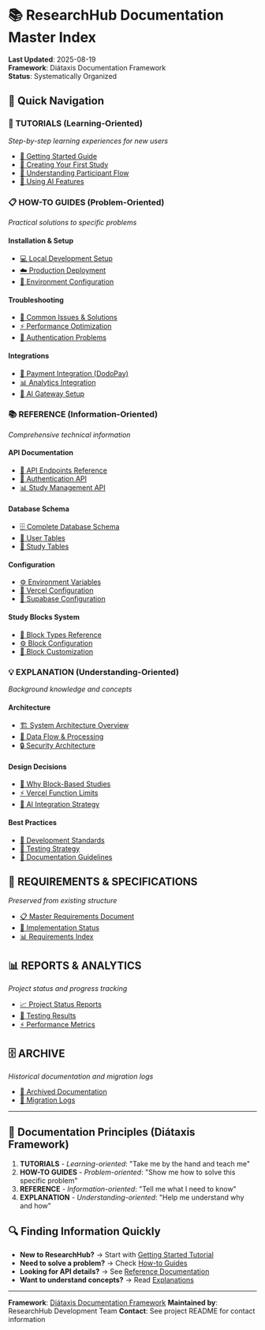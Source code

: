 # 📚 ResearchHub Documentation Master Index

**Last Updated**: 2025-08-19  
**Framework**: Diátaxis Documentation Framework  
**Status**: Systematically Organized

## 🎯 Quick Navigation

### 📖 **TUTORIALS** (Learning-Oriented)

*Step-by-step learning experiences for new users*

- [🚀 Getting Started Guide](./tutorials/getting-started/README.md)
- [🧪 Creating Your First Study](./tutorials/study-creation/first-study.md)
- [👥 Understanding Participant Flow](./tutorials/participant-flow/overview.md)
- [🤖 Using AI Features](./tutorials/ai-features/ai-overview.md)

### 📋 **HOW-TO GUIDES** (Problem-Oriented)

*Practical solutions to specific problems*

#### Installation & Setup

- [💻 Local Development Setup](./how-to-guides/installation/local-setup.md)
- [☁️ Production Deployment](./how-to-guides/deployment/production.md)
- [🔧 Environment Configuration](./how-to-guides/installation/environment.md)

#### Troubleshooting

- [🐛 Common Issues & Solutions](./how-to-guides/troubleshooting/common-issues.md)
- [⚡ Performance Optimization](./how-to-guides/troubleshooting/performance.md)
- [🔐 Authentication Problems](./how-to-guides/troubleshooting/auth-issues.md)

#### Integrations

- [🏦 Payment Integration (DodoPay)](./how-to-guides/integrations/dodopay.md)
- [📊 Analytics Integration](./how-to-guides/integrations/analytics.md)
- [🤖 AI Gateway Setup](./how-to-guides/integrations/ai-gateway.md)

### 📚 **REFERENCE** (Information-Oriented)
*Comprehensive technical information*

#### API Documentation
- [🔗 API Endpoints Reference](./reference/api/endpoints.md)
- [🔐 Authentication API](./reference/api/auth.md)
- [📊 Study Management API](./reference/api/studies.md)

#### Database Schema
- [🗄️ Complete Database Schema](./reference/database-schema/overview.md)
- [👤 User Tables](./reference/database-schema/users.md)
- [🧪 Study Tables](./reference/database-schema/studies.md)

#### Configuration
- [⚙️ Environment Variables](./reference/configuration/environment.md)
- [🔧 Vercel Configuration](./reference/configuration/vercel.md)
- [🔑 Supabase Configuration](./reference/configuration/supabase.md)

#### Study Blocks System
- [🧩 Block Types Reference](./reference/study-blocks/block-types.md)
- [⚙️ Block Configuration](./reference/study-blocks/configuration.md)
- [🎨 Block Customization](./reference/study-blocks/customization.md)

### 💡 **EXPLANATION** (Understanding-Oriented)
*Background knowledge and concepts*

#### Architecture
- [🏗️ System Architecture Overview](./explanation/architecture/overview.md)
- [🔄 Data Flow & Processing](./explanation/architecture/data-flow.md)
- [🔒 Security Architecture](./explanation/architecture/security.md)

#### Design Decisions
- [🎯 Why Block-Based Studies](./explanation/design-decisions/block-system.md)
- [⚡ Vercel Function Limits](./explanation/design-decisions/vercel-limits.md)
- [🤖 AI Integration Strategy](./explanation/design-decisions/ai-strategy.md)

#### Best Practices
- [📏 Development Standards](./explanation/best-practices/development.md)
- [🧪 Testing Strategy](./explanation/best-practices/testing.md)
- [📝 Documentation Guidelines](./explanation/best-practices/documentation.md)

## 🔧 **REQUIREMENTS & SPECIFICATIONS**
*Preserved from existing structure*

- [📋 Master Requirements Document](./requirements/MASTER_REQUIREMENTS.md)
- [🎯 Implementation Status](./requirements/IMPLEMENTATION_STATUS_SUMMARY.md)
- [📊 Requirements Index](./requirements/00_MASTER_INDEX.md)

## 📊 **REPORTS & ANALYTICS** 
*Project status and progress tracking*

- [📈 Project Status Reports](./reports/)
- [🧪 Testing Results](./reports/testing/)
- [⚡ Performance Metrics](./reports/performance/)

## 🗄️ **ARCHIVE**
*Historical documentation and migration logs*

- [📁 Archived Documentation](./archive/old-docs/)
- [📝 Migration Logs](./archive/migration-logs/)

---

## 🎯 **Documentation Principles (Diátaxis Framework)**

1. **TUTORIALS** - *Learning-oriented*: "Take me by the hand and teach me"
2. **HOW-TO GUIDES** - *Problem-oriented*: "Show me how to solve this specific problem"
3. **REFERENCE** - *Information-oriented*: "Tell me what I need to know"
4. **EXPLANATION** - *Understanding-oriented*: "Help me understand why and how"

## 🔍 **Finding Information Quickly**

- **New to ResearchHub?** → Start with [Getting Started Tutorial](./tutorials/getting-started/)
- **Need to solve a problem?** → Check [How-to Guides](./how-to-guides/)
- **Looking for API details?** → See [Reference Documentation](./reference/)
- **Want to understand concepts?** → Read [Explanations](./explanation/)

---

**Framework**: [Diátaxis Documentation Framework](https://diataxis.fr/)
**Maintained by**: ResearchHub Development Team
**Contact**: See project README for contact information
